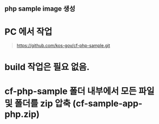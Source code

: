 ## php sample image 생성
 # PC 에서 작업
 > https://github.com/kos-gov/cf-php-sample.git
 # build 작업은 필요 없음.
 # cf-php-sample 폴더 내부에서 모든 파일 및 폴더를 zip 압축 (cf-sample-app-php.zip)

